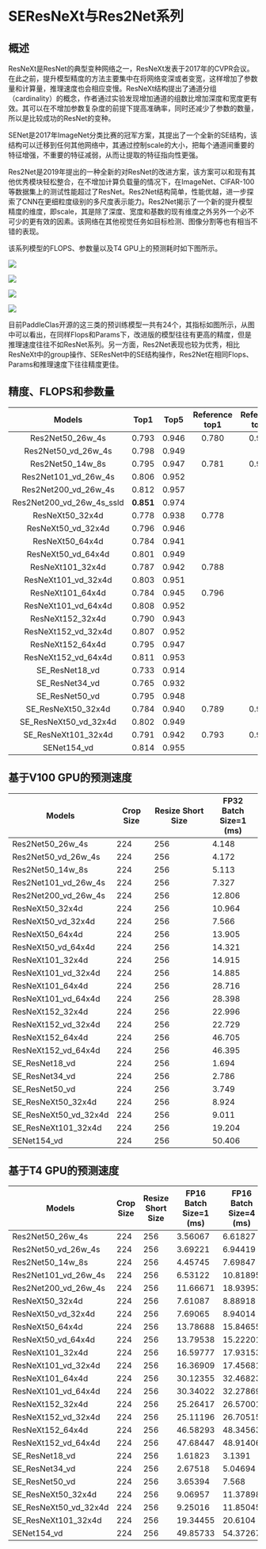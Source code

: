 # SEResNeXt与Res2Net系列

## 概述
ResNeXt是ResNet的典型变种网络之一，ResNeXt发表于2017年的CVPR会议。在此之前，提升模型精度的方法主要集中在将网络变深或者变宽，这样增加了参数量和计算量，推理速度也会相应变慢。ResNeXt结构提出了通道分组（cardinality）的概念，作者通过实验发现增加通道的组数比增加深度和宽度更有效。其可以在不增加参数复杂度的前提下提高准确率，同时还减少了参数的数量，所以是比较成功的ResNet的变种。

SENet是2017年ImageNet分类比赛的冠军方案，其提出了一个全新的SE结构，该结构可以迁移到任何其他网络中，其通过控制scale的大小，把每个通道间重要的特征增强，不重要的特征减弱，从而让提取的特征指向性更强。

Res2Net是2019年提出的一种全新的对ResNet的改进方案，该方案可以和现有其他优秀模块轻松整合，在不增加计算负载量的情况下，在ImageNet、CIFAR-100等数据集上的测试性能超过了ResNet。Res2Net结构简单，性能优越，进一步探索了CNN在更细粒度级别的多尺度表示能力。Res2Net揭示了一个新的提升模型精度的维度，即scale，其是除了深度、宽度和基数的现有维度之外另外一个必不可少的更有效的因素。该网络在其他视觉任务如目标检测、图像分割等也有相当不错的表现。

该系列模型的FLOPS、参数量以及T4 GPU上的预测耗时如下图所示。


![](../../images/models/T4_benchmark/t4.fp32.bs4.SeResNeXt.flops.png)

![](../../images/models/T4_benchmark/t4.fp32.bs4.SeResNeXt.params.png)

![](../../images/models/T4_benchmark/t4.fp32.bs4.SeResNeXt.png)

![](../../images/models/T4_benchmark/t4.fp16.bs4.SeResNeXt.png)


目前PaddleClas开源的这三类的预训练模型一共有24个，其指标如图所示，从图中可以看出，在同样Flops和Params下，改进版的模型往往有更高的精度，但是推理速度往往不如ResNet系列。另一方面，Res2Net表现也较为优秀，相比ResNeXt中的group操作、SEResNet中的SE结构操作，Res2Net在相同Flops、Params和推理速度下往往精度更佳。



## 精度、FLOPS和参数量

| Models                | Top1   | Top5   | Reference<br>top1 | Reference<br>top5 | FLOPS<br>(G) | Parameters<br>(M) |
|:--:|:--:|:--:|:--:|:--:|:--:|:--:|
| Res2Net50_26w_4s      | 0.793  | 0.946  | 0.780             | 0.936             | 8.520        | 25.700            |
| Res2Net50_vd_26w_4s   | 0.798  | 0.949  |                   |                   | 8.370        | 25.060            |
| Res2Net50_14w_8s      | 0.795  | 0.947  | 0.781             | 0.939             | 9.010        | 25.720            |
| Res2Net101_vd_26w_4s  | 0.806  | 0.952  |                   |                   | 16.670       | 45.220            |
| Res2Net200_vd_26w_4s  | 0.812  | 0.957  |                   |                   | 31.490       | 76.210            |
| Res2Net200_vd_26w_4s_ssld  | **0.851**  | 0.974  |                   |                   | 31.490       | 76.210            |
| ResNeXt50_32x4d       | 0.778  | 0.938  | 0.778             |                   | 8.020        | 23.640            |
| ResNeXt50_vd_32x4d    | 0.796  | 0.946  |                   |                   | 8.500        | 23.660            |
| ResNeXt50_64x4d       | 0.784  | 0.941  |                   |                   | 15.060       | 42.360            |
| ResNeXt50_vd_64x4d    | 0.801  | 0.949  |                   |                   | 15.540       | 42.380            |
| ResNeXt101_32x4d      | 0.787  | 0.942  | 0.788             |                   | 15.010       | 41.540            |
| ResNeXt101_vd_32x4d   | 0.803  | 0.951  |                   |                   | 15.490       | 41.560            |
| ResNeXt101_64x4d      | 0.784  | 0.945  | 0.796             |                   | 29.050       | 78.120            |
| ResNeXt101_vd_64x4d   | 0.808  | 0.952  |                   |                   | 29.530       | 78.140            |
| ResNeXt152_32x4d      | 0.790  | 0.943  |                   |                   | 22.010       | 56.280            |
| ResNeXt152_vd_32x4d   | 0.807  | 0.952  |                   |                   | 22.490       | 56.300            |
| ResNeXt152_64x4d      | 0.795  | 0.947  |                   |                   | 43.030       | 107.570           |
| ResNeXt152_vd_64x4d   | 0.811  | 0.953  |                   |                   | 43.520       | 107.590           |
| SE_ResNet18_vd        | 0.733  | 0.914  |                   |                   | 4.140        | 11.800            |
| SE_ResNet34_vd        | 0.765  | 0.932  |                   |                   | 7.840        | 21.980            |
| SE_ResNet50_vd        | 0.795  | 0.948  |                   |                   | 8.670        | 28.090            |
| SE_ResNeXt50_32x4d    | 0.784  | 0.940  | 0.789             | 0.945             | 8.020        | 26.160            |
| SE_ResNeXt50_vd_32x4d | 0.802  | 0.949  |                   |                   | 10.760       | 26.280            |
| SE_ResNeXt101_32x4d   | 0.791  | 0.942  | 0.793             | 0.950             | 15.020       | 46.280            |
| SENet154_vd           | 0.814  | 0.955  |                   |                   | 45.830       | 114.290           |



## 基于V100 GPU的预测速度

| Models                 | Crop Size | Resize Short Size | FP32<br>Batch Size=1<br>(ms) |
|-----------------------|-----------|-------------------|--------------------------|
| Res2Net50_26w_4s      | 224       | 256               | 4.148                    |
| Res2Net50_vd_26w_4s   | 224       | 256               | 4.172                    |
| Res2Net50_14w_8s      | 224       | 256               | 5.113                    |
| Res2Net101_vd_26w_4s  | 224       | 256               | 7.327                    |
| Res2Net200_vd_26w_4s  | 224       | 256               | 12.806                   |
| ResNeXt50_32x4d       | 224       | 256               | 10.964                   |
| ResNeXt50_vd_32x4d    | 224       | 256               | 7.566                    |
| ResNeXt50_64x4d       | 224       | 256               | 13.905                   |
| ResNeXt50_vd_64x4d    | 224       | 256               | 14.321                   |
| ResNeXt101_32x4d      | 224       | 256               | 14.915                   |
| ResNeXt101_vd_32x4d   | 224       | 256               | 14.885                   |
| ResNeXt101_64x4d      | 224       | 256               | 28.716                   |
| ResNeXt101_vd_64x4d   | 224       | 256               | 28.398                   |
| ResNeXt152_32x4d      | 224       | 256               | 22.996                   |
| ResNeXt152_vd_32x4d   | 224       | 256               | 22.729                   |
| ResNeXt152_64x4d      | 224       | 256               | 46.705                   |
| ResNeXt152_vd_64x4d   | 224       | 256               | 46.395                   |
| SE_ResNet18_vd        | 224       | 256               | 1.694                    |
| SE_ResNet34_vd        | 224       | 256               | 2.786                    |
| SE_ResNet50_vd        | 224       | 256               | 3.749                    |
| SE_ResNeXt50_32x4d    | 224       | 256               | 8.924                    |
| SE_ResNeXt50_vd_32x4d | 224       | 256               | 9.011                    |
| SE_ResNeXt101_32x4d   | 224       | 256               | 19.204                   |
| SENet154_vd           | 224       | 256               | 50.406                   |


## 基于T4 GPU的预测速度

| Models                | Crop Size | Resize Short Size | FP16<br>Batch Size=1<br>(ms) | FP16<br>Batch Size=4<br>(ms) | FP16<br>Batch Size=8<br>(ms) | FP32<br>Batch Size=1<br>(ms) | FP32<br>Batch Size=4<br>(ms) | FP32<br>Batch Size=8<br>(ms) |
|-----------------------|-----------|-------------------|------------------------------|------------------------------|------------------------------|------------------------------|------------------------------|------------------------------|
| Res2Net50_26w_4s      | 224       | 256               | 3.56067                      | 6.61827                      | 11.41566                     | 4.47188                      | 9.65722                      | 17.54535                     |
| Res2Net50_vd_26w_4s   | 224       | 256               | 3.69221                      | 6.94419                      | 11.92441                     | 4.52712                      | 9.93247                      | 18.16928                     |
| Res2Net50_14w_8s      | 224       | 256               | 4.45745                      | 7.69847                      | 12.30935                     | 5.4026                       | 10.60273                     | 18.01234                     |
| Res2Net101_vd_26w_4s  | 224       | 256               | 6.53122                      | 10.81895                     | 18.94395                     | 8.08729                      | 17.31208                     | 31.95762                     |
| Res2Net200_vd_26w_4s  | 224       | 256               | 11.66671                     | 18.93953                     | 33.19188                     | 14.67806                     | 32.35032                     | 63.65899                     |
| ResNeXt50_32x4d       | 224       | 256               | 7.61087                      | 8.88918                      | 12.99674                     | 7.56327                      | 10.6134                      | 18.46915                     |
| ResNeXt50_vd_32x4d    | 224       | 256               | 7.69065                      | 8.94014                      | 13.4088                      | 7.62044                      | 11.03385                     | 19.15339                     |
| ResNeXt50_64x4d       | 224       | 256               | 13.78688                     | 15.84655                     | 21.79537                     | 13.80962                     | 18.4712                      | 33.49843                     |
| ResNeXt50_vd_64x4d    | 224       | 256               | 13.79538                     | 15.22201                     | 22.27045                     | 13.94449                     | 18.88759                     | 34.28889                     |
| ResNeXt101_32x4d      | 224       | 256               | 16.59777                     | 17.93153                     | 21.36541                     | 16.21503                     | 19.96568                     | 33.76831                     |
| ResNeXt101_vd_32x4d   | 224       | 256               | 16.36909                     | 17.45681                     | 22.10216                     | 16.28103                     | 20.25611                     | 34.37152                     |
| ResNeXt101_64x4d      | 224       | 256               | 30.12355                     | 32.46823                     | 38.41901                     | 30.4788                      | 36.29801                     | 68.85559                     |
| ResNeXt101_vd_64x4d   | 224       | 256               | 30.34022                     | 32.27869                     | 38.72523                     | 30.40456                     | 36.77324                     | 69.66021                     |
| ResNeXt152_32x4d      | 224       | 256               | 25.26417                     | 26.57001                     | 30.67834                     | 24.86299                     | 29.36764                     | 52.09426                     |
| ResNeXt152_vd_32x4d   | 224       | 256               | 25.11196                     | 26.70515                     | 31.72636                     | 25.03258                     | 30.08987                     | 52.64429                     |
| ResNeXt152_64x4d      | 224       | 256               | 46.58293                     | 48.34563                     | 56.97961                     | 46.7564                      | 56.34108                     | 106.11736                    |
| ResNeXt152_vd_64x4d   | 224       | 256               | 47.68447                     | 48.91406                     | 57.29329                     | 47.18638                     | 57.16257                     | 107.26288                    |
| SE_ResNet18_vd        | 224       | 256               | 1.61823                      | 3.1391                       | 4.60282                      | 1.7691                       | 4.19877                      | 7.5331                       |
| SE_ResNet34_vd        | 224       | 256               | 2.67518                      | 5.04694                      | 7.18946                      | 2.88559                      | 7.03291                      | 12.73502                     |
| SE_ResNet50_vd        | 224       | 256               | 3.65394                      | 7.568                        | 12.52793                     | 4.28393                      | 10.38846                     | 18.33154                     |
| SE_ResNeXt50_32x4d    | 224       | 256               | 9.06957                      | 11.37898                     | 18.86282                     | 8.74121                      | 13.563                       | 23.01954                     |
| SE_ResNeXt50_vd_32x4d | 224       | 256               | 9.25016                      | 11.85045                     | 25.57004                     | 9.17134                      | 14.76192                     | 19.914                       |
| SE_ResNeXt101_32x4d   | 224       | 256               | 19.34455                     | 20.6104                      | 32.20432                     | 18.82604                     | 25.31814                     | 41.97758                     |
| SENet154_vd           | 224       | 256               | 49.85733                     | 54.37267                     | 74.70447                     | 53.79794                     | 66.31684                     | 121.59885                    |
